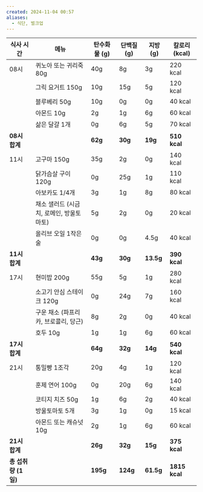 ```yaml
---
created: 2024-11-04 00:57
aliases:
  - 식단, 벌크업
---
```


| 식사 시간          | 메뉴                       | 탄수화물 (g) | 단백질 (g)  | 지방 (g)    | 칼로리 (kcal)    |
| -------------- | ------------------------ | -------- | -------- | --------- | ------------- |
| 08시            | 퀴노아 또는 귀리죽 80g           | 40g      | 8g       | 3g        | 220 kcal      |
|                | 그릭 요거트 150g              | 10g      | 15g      | 5g        | 120 kcal      |
|                | 블루베리 50g                 | 10g      | 0g       | 0g        | 40 kcal       |
|                | 아몬드 10g                  | 2g       | 1g       | 6g        | 60 kcal       |
|                | 삶은 달걀 1개                 | 0g       | 6g       | 5g        | 70 kcal       |
| **08시 합계**     |                          | **62g**  | **30g**  | **19g**   | **510 kcal**  |
| 11시            | 고구마 150g                 | 35g      | 2g       | 0g        | 140 kcal      |
|                | 닭가슴살 구이 120g             | 0g       | 25g      | 1g        | 110 kcal      |
|                | 아보카도 1/4개                | 3g       | 1g       | 8g        | 80 kcal       |
|                | 채소 샐러드 (시금치, 로메인, 방울토마토) | 5g       | 2g       | 0g        | 20 kcal       |
|                | 올리브 오일 1작은술              | 0g       | 0g       | 4.5g      | 40 kcal       |
| **11시 합계**     |                          | **43g**  | **30g**  | **13.5g** | **390 kcal**  |
| 17시            | 현미밥 200g                 | 55g      | 5g       | 1g        | 280 kcal      |
|                | 소고기 안심 스테이크 120g         | 0g       | 24g      | 7g        | 160 kcal      |
|                | 구운 채소 (파프리카, 브로콜리, 당근)   | 8g       | 2g       | 0g        | 40 kcal       |
|                | 호두 10g                   | 1g       | 1g       | 6g        | 60 kcal       |
| **17시 합계**     |                          | **64g**  | **32g**  | **14g**   | **540 kcal**  |
| 21시            | 통밀빵 1조각                  | 20g      | 4g       | 1g        | 120 kcal      |
|                | 훈제 연어 100g               | 0g       | 20g      | 6g        | 140 kcal      |
|                | 코티지 치즈 50g               | 1g       | 6g       | 2g        | 40 kcal       |
|                | 방울토마토 5개                 | 3g       | 1g       | 0g        | 15 kcal       |
|                | 아몬드 또는 캐슈넛 10g           | 2g       | 1g       | 6g        | 60 kcal       |
| **21시 합계**     |                          | **26g**  | **32g**  | **15g**   | **375 kcal**  |
| **총 섭취량 (1일)** |                          | **195g** | **124g** | **61.5g** | **1815 kcal** |
